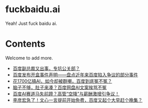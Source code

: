# fuckbaidu.ai

Yeah! Just fuck baidu ai.

# Contents

Welcome to add more.

- [百度副总裁又出事，专坑公关部？](https://mp.weixin.qq.com/s/s8IGvh35Y1BIJVOaarT7rg)
- [百度发布开盒事件声明——盘点近年来百度陷入争议的部分事件](https://mp.weixin.qq.com/s/RcurvmkVL__5WnDv3O55hQ)
- [花1700亿搞AI，如今却被群嘲，百度到底冤不冤？](https://mp.weixin.qq.com/s/D2cGbc3ypPDMTOloOXhYqw)
- [脑子不够，肚子来凑？百度网盘AI文案挨骂不冤](https://mp.weixin.qq.com/s/I6Zx8bmhiZ7a3FdhQ0GSfQ)
- [百度AI赛道马失前蹄？高管“空降”与薪酬激增引争议！](https://mp.weixin.qq.com/s/j2-lj0Sd6bgDZwTMCOAM1A)
- [李彦宏急了！文心一言提前开始免费，百度又起个大早赶个晚集？](https://news.qq.com/rain/a/20250317A09HS600)
